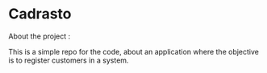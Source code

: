 # Cadrasto

About the project :

This is a simple repo for the code, about an application where the objective is to register customers in a system.
